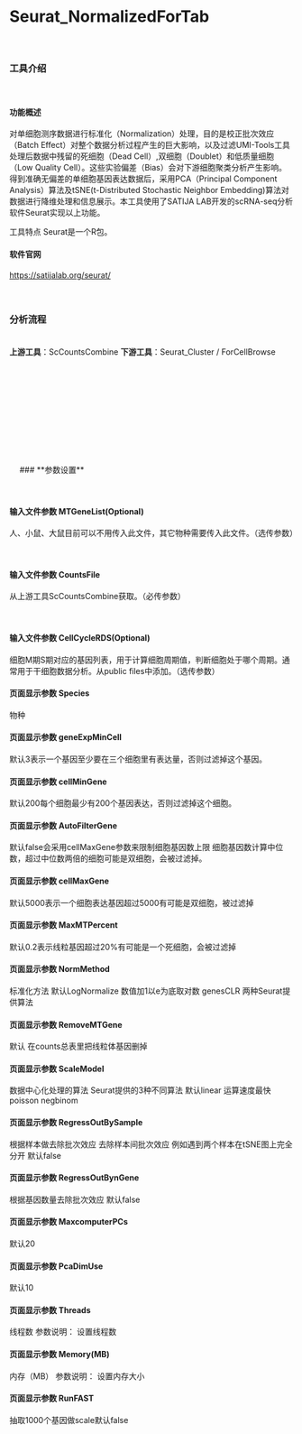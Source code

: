 # **Seurat_NormalizedForTab**

　 
### **工具介绍**

　  
#### **功能概述**
对单细胞测序数据进行标准化（Normalization）处理，目的是校正批次效应（Batch Effect）对整个数据分析过程产生的巨大影响，以及过滤UMI-Tools工具处理后数据中残留的死细胞（Dead Cell）,双细胞（Doublet）和低质量细胞（Low Quality Cell）。这些实验偏差（Bias）会对下游细胞聚类分析产生影响。得到准确无偏差的单细胞基因表达数据后，采用PCA（Principal Component Analysis）算法及tSNE(t-Distributed Stochastic Neighbor Embedding)算法对数据进行降维处理和信息展示。本工具使用了SATIJA LAB开发的scRNA-seq分析软件Seurat实现以上功能。

工具特点
Seurat是一个R包。

#### **软件官网**
https://satijalab.org/seurat/

　 
### **分析流程**
　  
**上游工具**：ScCountsCombine
**下游工具**：Seurat_Cluster / ForCellBrowse

<div style="text-align:center">
<img data-src="1.png" height="175px" ></img>
</div>
　 
### **参数设置**

　  
#### **输入文件参数 MTGeneList(Optional)**
人、小鼠、大鼠目前可以不用传入此文件，其它物种需要传入此文件。（选传参数）

　  
#### **输入文件参数 CountsFile**
从上游工具ScCountsCombine获取。（必传参数）

　  
#### **输入文件参数 CellCycleRDS(Optional)**
细胞M期S期对应的基因列表，用于计算细胞周期值，判断细胞处于哪个周期。通常用于干细胞数据分析。从public files中添加。（选传参数）

<label id='Species'> </label>
#### **页面显示参数 Species**
物种

<label id='geneExpMinCell'> </label>
#### **页面显示参数 geneExpMinCell**
默认3表示一个基因至少要在三个细胞里有表达量，否则过滤掉这个基因。

<label id='cellMinGene'> </label>
#### **页面显示参数 cellMinGene**
默认200每个细胞最少有200个基因表达，否则过滤掉这个细胞。

<label id='AutoFilterGene'> </label>
#### **页面显示参数 AutoFilterGene**
默认false会采用cellMaxGene参数来限制细胞基因数上限
细胞基因数计算中位数，超过中位数两倍的细胞可能是双细胞，会被过滤掉。

<label id='cellMaxGene'> </label>
#### **页面显示参数 cellMaxGene**
默认5000表示一个细胞表达基因超过5000有可能是双细胞，被过滤掉

<label id='MaxMTPercent'> </label>
#### **页面显示参数 MaxMTPercent**
默认0.2表示线粒基因超过20%有可能是一个死细胞，会被过滤掉

<label id='NormMethod'> </label>
#### **页面显示参数 NormMethod** 
标准化方法
默认LogNormalize 数值加1以e为底取对数
genesCLR
两种Seurat提供算法

<label id='RemoveMTGene'> </label>
#### **页面显示参数 RemoveMTGene**
默认
在counts总表里把线粒体基因删掉

<label id='ScaleModel'> </label>
#### **页面显示参数 ScaleModel**
数据中心化处理的算法 Seurat提供的3种不同算法
默认linear 运算速度最快
poisson
negbinom

<label id='RegressOutBySample'> </label>
#### **页面显示参数 RegressOutBySample**
根据样本做去除批次效应 去除样本间批次效应 例如遇到两个样本在tSNE图上完全分开
默认false

<label id='RegressOutBynGene'> </label>
#### **页面显示参数 RegressOutBynGene**
根据基因数量去除批次效应
默认false 

<label id='MaxcomputerPCs'> </label>
#### **页面显示参数 MaxcomputerPCs**
默认20

<label id='PcaDimUse'> </label>
#### **页面显示参数 PcaDimUse**
默认10

<label id='Threads'> </label>
#### **页面显示参数 Threads**
线程数
参数说明：
设置线程数

<label id='Memory(MB)'> </label>
#### **页面显示参数 Memory(MB)**
内存（MB）
参数说明：
设置内存大小

<label id='RunFAST'> </label>
#### **页面显示参数 RunFAST**
抽取1000个基因做scale默认false
